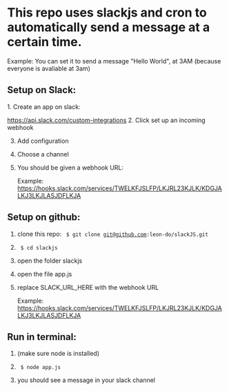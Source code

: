<h1> This repo uses slackjs and cron to automatically send a message at a certain time. </h1>

Example:
You can set it to send a message "Hello World", at 3AM (because everyone is avaliable at 3am)

<h2>Setup on Slack: </h2>
1. Create an app on slack:

https://api.slack.com/custom-integrations
2. Click set up an incoming webhook

3. Add configuration

4. Choose a channel

5. You should be given a webhook URL:

    Example:
    https://hooks.slack.com/services/TWELKFJSLFP/LKJRL23KJLK/KDGJALKJ3LKJLASJDFLKJA




<h2> Setup on github:</h2>

1. clone this repo:
    <code> $ git clone git@github.com:leon-do/slackJS.git </code>

2. <code> $ cd slackjs </code>

3. open the folder slackjs

4. open the file app.js

5. replace SLACK_URL_HERE with the webhook URL

    Example:
    https://hooks.slack.com/services/TWELKFJSLFP/LKJRL23KJLK/KDGJALKJ3LKJLASJDFLKJA




<h2> Run in terminal:</h2>

1. (make sure node is installed)

2. <code> $ node app.js </code>

3. you should see a message in your slack channel
